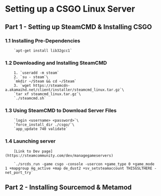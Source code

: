 # Setting up a CSGO Linux Server

## Part 1 - Setting up SteamCMD & Installing CSGO

### 	1.1 Installing Pre-Dependencies 
		`apt-get install lib32gcc1`

### 	1.2 Downloading and Installing SteamCMD

		1. `useradd -m steam`
		2. `su - steam`\
		`mkdir ~/Steam && cd ~/Steam`
		3. `wget https://steamcdn-a.akamaihd.net/client/installer/steamcmd_linux.tar.gz`\
		`tar xf steamcmd_linux.tar.gz`\
		`./steamcmd.sh`

### 	1.3 Using SteamCMD to Download Server Files

		`login <username> <password>`\
		`force_install_dir ./csgo/`\
		`app_update 740 validate`

### 	1.4 Launching server
		[Link to Dev page](https://steamcommunity.com/dev/managegameservers)

		`./srcds_run -game csgo -console -usercon +game_type 0 +game_mode 1 +mapgroup mg_active +map de_dust2 +sv_setsteamaccount THISGSLTHERE -net_port_try`

## Part 2 - Installing Sourcemod & Metamod

